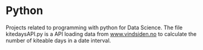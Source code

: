 # Python
Projects related to programming with python for Data Science. The file kitedaysAPI.py is a API loading data from www.vindsiden.no to calculate the number of kiteable days in a date interval.
